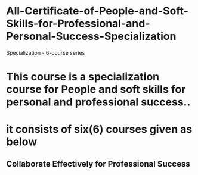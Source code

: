 # All-Certificate-of-People-and-Soft-Skills-for-Professional-and-Personal-Success-Specialization
Specialization - 6-course series


# This course is a specialization course for People and soft skills for personal and professional success..

# it consists of six(6) courses given as below
## Collaborate Effectively for Professional Success




